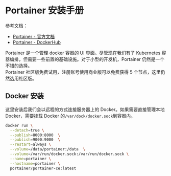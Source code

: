 <a name="lRq53"></a>
# Portainer 安装手册
参考文档：

- [Portainer - 官方文档](https://docs.portainer.io/)
- [Portainer - DockerHub](https://hub.docker.com/r/portainer/portainer-ce)

Portainer 是一个管理 docker 容器的 UI 界面。尽管现在我们有了 Kubernetes 容器编排，但需要一些前置的基础设施。对于小型的开发机，Portainer 仍然是一个不错的选择。<br />Portainer 社区版免费试用，注册账号使用商业版可以免费获得 5 个节点，这里仍然选用社区版。
<a name="IeksZ"></a>
## Docker 安装
这里安装后我们会以远程的方式连接服务器上的 Docker。如果需要直接管理本地 Docker，需要挂载 Docker 的`/var/dock/docker.sock`到容器内。
```bash
docker run \
  --detach=true \
  --publish=8000:8000  \
  --publish=9000:9000  \
  --restart=always \
  --volume=/data/portainer:/data  \
  --volume=/var/run/docker.sock:/var/run/docker.sock \
  --name=portainer \
  --hostname=portainer \
  portainer/portainer-ce:latest
```
